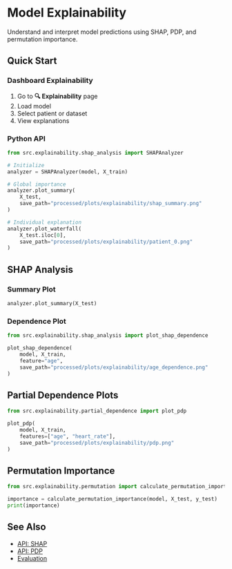 # Model Explainability

Understand and interpret model predictions using SHAP, PDP, and permutation importance.

## Quick Start

### Dashboard Explainability

1. Go to **🔍 Explainability** page
2. Load model
3. Select patient or dataset
4. View explanations

### Python API

```python
from src.explainability.shap_analysis import SHAPAnalyzer

# Initialize
analyzer = SHAPAnalyzer(model, X_train)

# Global importance
analyzer.plot_summary(
    X_test,
    save_path="processed/plots/explainability/shap_summary.png"
)

# Individual explanation
analyzer.plot_waterfall(
    X_test.iloc[0],
    save_path="processed/plots/explainability/patient_0.png"
)
```

## SHAP Analysis

### Summary Plot

```python
analyzer.plot_summary(X_test)
```

### Dependence Plot

```python
from src.explainability.shap_analysis import plot_shap_dependence

plot_shap_dependence(
    model, X_train,
    feature="age",
    save_path="processed/plots/explainability/age_dependence.png"
)
```

## Partial Dependence Plots

```python
from src.explainability.partial_dependence import plot_pdp

plot_pdp(
    model, X_train,
    features=["age", "heart_rate"],
    save_path="processed/plots/explainability/pdp.png"
)
```

## Permutation Importance

```python
from src.explainability.permutation import calculate_permutation_importance

importance = calculate_permutation_importance(model, X_test, y_test)
print(importance)
```

## See Also

- [API: SHAP](../api/explainability/shap_analysis.md)
- [API: PDP](../api/explainability/partial_dependence.md)
- [Evaluation](evaluation.md)
